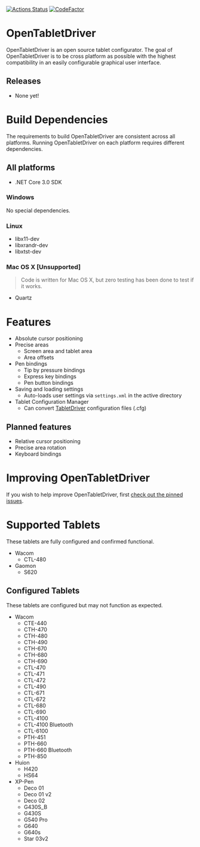 [![Actions Status](https://github.com/InfinityGhost/OpenTabletDriver/workflows/.NET%20Core/badge.svg)](https://github.com/InfinityGhost/OpenTabletDriver/actions) [![CodeFactor](https://www.codefactor.io/repository/github/infinityghost/opentabletdriver/badge/master)](https://www.codefactor.io/repository/github/infinityghost/opentabletdriver/overview/master)

# OpenTabletDriver
OpenTabletDriver is an open source tablet configurator. The goal of OpenTabletDriver is to be cross platform as possible with the highest compatibility in an easily configurable graphical user interface.

## Releases

- None yet!

# Build Dependencies
The requirements to build OpenTabletDriver are consistent across all platforms. Running OpenTabletDriver on each platform requires different dependencies.

## All platforms
- .NET Core 3.0 SDK

### Windows
No special dependencies.

### Linux
- libx11-dev
- libxrandr-dev
- libxtst-dev

### Mac OS X [Unsupported]
> Code is written for Mac OS X, but zero testing has been done to test if it works.
- Quartz

# Features
- Absolute cursor positioning
- Precise areas
  - Screen area and tablet area
  - Area offsets
- Pen bindings
  - Tip by pressure bindings
  - Express key bindings
  - Pen button bindings
- Saving and loading settings
  - Auto-loads user settings via `settings.xml` in the active directory
- Tablet Configuration Manager
  - Can convert [TabletDriver](https://github.com/hawku/TabletDriver) configuration files (.cfg)

## Planned features
- Relative cursor positioning
- Precise area rotation
- Keyboard bindings

# Improving OpenTabletDriver
If you wish to help improve OpenTabletDriver, first [check out the pinned issues](https://github.com/InfinityGhost/OpenTabletDriver/issues).

# Supported Tablets
These tablets are fully configured and confirmed functional.
- Wacom
  - CTL-480
- Gaomon
  - S620

## Configured Tablets
These tablets are configured but may not function as expected.
- Wacom
  - CTE-440
  - CTH-470
  - CTH-480
  - CTH-490
  - CTH-670
  - CTH-680
  - CTH-690
  - CTL-470
  - CTL-471
  - CTL-472
  - CTL-490
  - CTL-671
  - CTL-672
  - CTL-680
  - CTL-690
  - CTL-4100
  - CTL-4100 Bluetooth
  - CTL-6100
  - PTH-451
  - PTH-660
  - PTH-660 Bluetooth
  - PTH-850
- Huion
  - H420
  - HS64
- XP-Pen
  - Deco 01
  - Deco 01 v2
  - Deco 02
  - G430S_B
  - G430S
  - G540 Pro
  - G640
  - G640s
  - Star 03v2